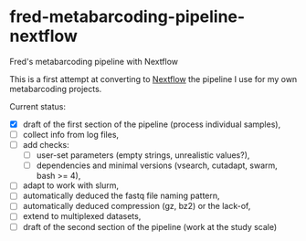 # fred-metabarcoding-pipeline-nextflow

Fred's metabarcoding pipeline with Nextflow

This is a first attempt at converting to
[Nextflow](https://www.nextflow.io/) the pipeline I use for my own
metabarcoding projects.

Current status:
- [x] draft of the first section of the pipeline (process individual samples),
- [ ] collect info from log files,
- [ ] add checks:
  - [ ] user-set parameters (empty strings, unrealistic values?),
  - [ ] dependencies and minimal versions (vsearch, cutadapt, swarm, bash >= 4),
- [ ] adapt to work with slurm,
- [ ] automatically deduced the fastq file naming pattern,
- [ ] automatically deduced compression (gz, bz2) or the lack-of,
- [ ] extend to multiplexed datasets,
- [ ] draft of the second section of the pipeline (work at the study scale)
